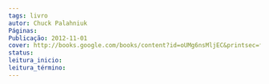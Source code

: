 ```yaml
---
tags: livro
autor: Chuck Palahniuk
Páginas: 
Publicação: 2012-11-01
cover: http://books.google.com/books/content?id=oUMg6nsMljEC&printsec=frontcover&img=1&zoom=1&edge=curl&source=gbs_api
status:
leitura_inicio:
leitura_término:
---
```


